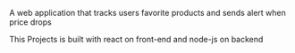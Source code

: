 A web application that tracks users favorite products and sends alert when price drops

This Projects is built with react on front-end and node-js on backend
